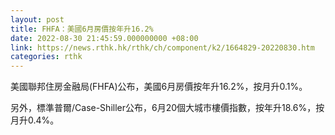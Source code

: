 ```yaml
---
layout: post
title: FHFA：美國6月房價按年升16.2%
date: 2022-08-30 21:45:59.000000000 +08:00
link: https://news.rthk.hk/rthk/ch/component/k2/1664829-20220830.htm
categories: rthk
---
```


美國聯邦住房金融局(FHFA)公布，美國6月房價按年升16.2%，按月升0.1%。

另外，標準普爾/Case-Shiller公布，6月20個大城市樓價指數，按年升18.6%，按月升0.4%。
